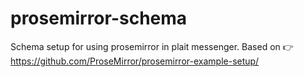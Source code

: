 # prosemirror-schema
Schema setup for using prosemirror in plait messenger. Based on 👉 https://github.com/ProseMirror/prosemirror-example-setup/ 
